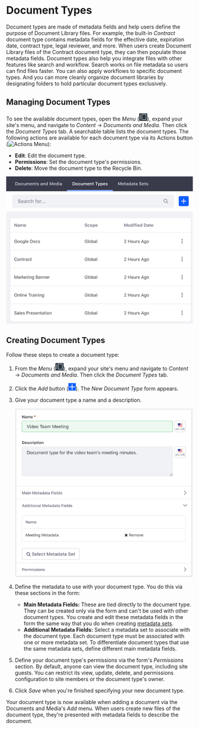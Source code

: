 # Document Types [](id=document-types)

Document types are made of metadata fields and help users define the purpose of
Document Library files. For example, the built-in *Contract* document type
contains metadata fields for the effective date, expiration date, contract type,
legal reviewer, and more. When users create Document Library files of the
Contract document type, they can then populate those metadata fields. Document
types also help you integrate files with other features like search and
workflow. Search works on file metadata so users can find files faster. You can
also apply workflows to specific document types. And you can more cleanly
organize document libraries by designating folders to hold particular document
types exclusively. 

## Managing Document Types [](id=managing-document-types)

To see the available document types, open the *Menu* 
(![Product Menu](../../../images/icon-menu.png)), expand your site's menu, and
navigate to *Content* &rarr; *Documents and Media*. Then click the *Document
Types* tab. A searchable table lists the document types. The following actions
are available for each document type via its Actions button (![Actions
Menu](../../../images/icon-actions.png)): 

-   **Edit**: Edit the document type. 
-   **Permissions**: Set the document type's permissions. 
-   **Delete**: Move the document type to the Recycle Bin. 

![Figure 1: The Document Types management window lets you view existing document types and create new ones.](../../../images/dm-doc-types-list.png)

## Creating Document Types [](id=creating-document-types)

Follow these steps to create a document type: 

1.  From the *Menu* (![Product Menu](../../../images/icon-menu.png)), expand
    your site's menu and navigate to *Content* &rarr; *Documents and Media*.
    Then click the *Document Types* tab. 

2.  Click the *Add* button 
    (![Add](../../../images/icon-add.png)). The *New Document Type* form 
    appears. 

3.  Give your document type a name and a description. 

    ![Figure 2: Create your new document type.](../../../images/dm-doc-types-new.png)

4.  Define the metadata to use with your document type. You do this via these 
    sections in the form: 

    -   **Main Metadata Fields:** These are tied directly to the document type.
        They can be created only via the form and can't be used with other 
        document types. You create and edit these metadata fields in the form 
        the same way that you do when creating 
        [metadata sets](/discover/portal/-/knowledge_base/7-1/metadata-sets). 
    -   **Additional Metadata Fields:** Select a metadata set to associate with 
        the document type. Each document type must be associated with one or
        more metadata set. To differentiate document types that use the same
        metadata sets, define different main metadata fields. 

5.  Define your document type's permissions via the form's *Permissions*
    section. By default, anyone can view the document type, including site
    guests. You can restrict its view, update, delete, and permissions
    configuration to site members or the document type's owner. 

6.  Click *Save* when you're finished specifying your new document type. 

Your document type is now available when adding a document via the Documents and 
Media's *Add* menu. When users create new files of the document type, they're 
presented with metadata fields to describe the document. 
